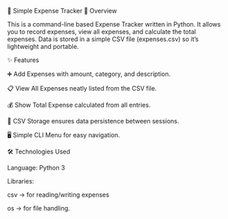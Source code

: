 💸 Simple Expense Tracker
📌 Overview

This is a command-line based Expense Tracker written in Python.
It allows you to record expenses, view all expenses, and calculate the total expenses.
Data is stored in a simple CSV file (expenses.csv) so it’s lightweight and portable.

✨ Features

➕ Add Expenses with amount, category, and description.

📋 View All Expenses neatly listed from the CSV file.

💰 Show Total Expense calculated from all entries.

📂 CSV Storage ensures data persistence between sessions.

🖥️ Simple CLI Menu for easy navigation.

🛠️ Technologies Used

Language: Python 3

Libraries:

csv → for reading/writing expenses

os → for file handling.
